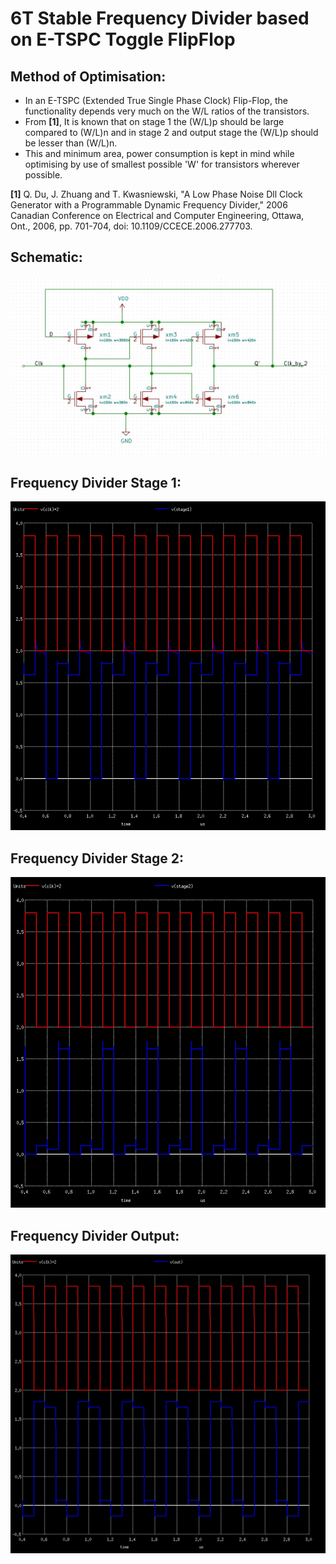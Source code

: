 <h1> 6T Stable Frequency Divider based on E-TSPC Toggle FlipFlop </h1>

<h2>Method of Optimisation:</h2>

* In an E-TSPC (Extended True Single Phase Clock) Flip-Flop, the functionality depends very much on the W/L ratios of the transistors. <br>
* From <b>[1]</b>, It is known that on stage 1 the (W/L)p should be large compared to (W/L)n and in stage 2 and output stage the (W/L)p should be lesser than (W/L)n. <br>
* This and minimum area, power consumption is kept in mind while optimising by use of smallest possible 'W' for transistors wherever possible.


<b>[1]</b> Q. Du, J. Zhuang and T. Kwasniewski, "A Low Phase Noise Dll Clock Generator with a Programmable Dynamic Frequency Divider," 2006 Canadian Conference on Electrical and Computer Engineering, Ottawa, Ont., 2006, pp. 701-704, doi: 10.1109/CCECE.2006.277703.

<h2>Schematic:</h2>

![](FreqDiv2_ETSPC.jpg)

<h2>Frequency Divider Stage 1:</h2>

![](FD_stage1.jpg)

<h2>Frequency Divider Stage 2:</h2>

![](FD_Stage2.jpg)

<h2>Frequency Divider Output:</h2>

![](FD_stage3.jpg)
